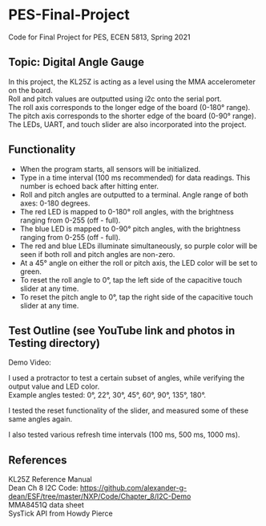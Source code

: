 # PES-Final-Project
Code for Final Project for PES, ECEN 5813, Spring 2021  

## Topic: Digital Angle Gauge  
In this project, the KL25Z is acting as a level using the MMA accelerometer on the board.  
Roll and pitch values are outputted using i2c onto the serial port.  
The roll axis corresponds to the longer edge of the board (0-180° range).  
The pitch axis corresponds to the shorter edge of the board (0-90° range).  
The LEDs, UART, and touch slider are also incorporated into the project.  

## Functionality  
- When the program starts, all sensors will be initialized.  
- Type in a time interval (100 ms recommended) for data readings. This number is echoed back after hitting enter.  
- Roll and pitch angles are outputted to a terminal. Angle range of both axes: 0-180 degrees.  
- The red LED is mapped to 0-180° roll angles, with the brightness ranging from 0-255 (off - full).  
- The blue LED is mapped to 0-90° pitch angles, with the brightness ranging from 0-255 (off - full).  
- The red and blue LEDs illuminate simultaneously, so purple color will be seen if both roll and pitch angles are non-zero.    
- At a 45° angle on either the roll or pitch axis, the LED color will be set to green.  
- To reset the roll angle to 0°, tap the left side of the capacitive touch slider at any time.  
- To reset the pitch angle to 0°, tap the right side of the capacitive touch slider at any time.  

## Test Outline (see YouTube link and photos in Testing directory)  

Demo Video: 

I used a protractor to test a certain subset of angles, while verifying the output value and LED color.  
Example angles tested: 0°, 22°, 30°, 45°, 60°, 90°, 135°, 180°.  

I tested the reset functionality of the slider, and measured some of these same angles again.  

I also tested various refresh time intervals (100 ms, 500 ms, 1000 ms).

## References
KL25Z Reference Manual  
Dean Ch 8 I2C Code: https://github.com/alexander-g-dean/ESF/tree/master/NXP/Code/Chapter_8/I2C-Demo  
MMA8451Q data sheet  
SysTick API from Howdy Pierce  
